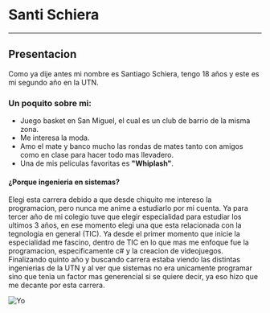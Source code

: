 # Santi Schiera
___
## Presentacion
Como ya dije antes mi nombre es Santiago Schiera, tengo 18 años y este es mi segundo año en la UTN.
### Un poquito sobre mi:
- Juego basket en San Miguel, el cual es un club de barrio de la misma zona.
- Me interesa la moda.
- Amo el mate y banco mucho las rondas de mates tanto con amigos como en clase para hacer todo mas llevadero.
- Una de mis peliculas favoritas es **"Whiplash"**.
#### ¿Porque ingenieria en sistemas?
Elegi esta carrera debido a que desde chiquito me intereso la programacion, pero nunca me anime a estudiarlo por mi cuenta. Ya para tercer año de mi colegio tuve que elegir especialidad para estudiar los ultimos 3 años, en ese momento elegi una que esta relacionada con la tegnologia en general (TIC). Ya desde el primer momento que inicie la especialidad me fascino, dentro de TIC en lo que mas me enfoque fue la programacion, especificamente c# y la creacion de videojuegos. Finalizando quinto año y buscando carrera estaba viendo las distintas ingenierias de la UTN y al ver que sistemas no era unicamente programar sino que tenia un factor mas generencial si se quiere decir, ya eso hizo que me decante por esta carrera.

![Yo](https://github.com/pdepjuevesTT/2024-presentacion-SantiSchiera/assets/164430691/144e363e-50f9-4bae-8428-17f5ca14ec4f)
